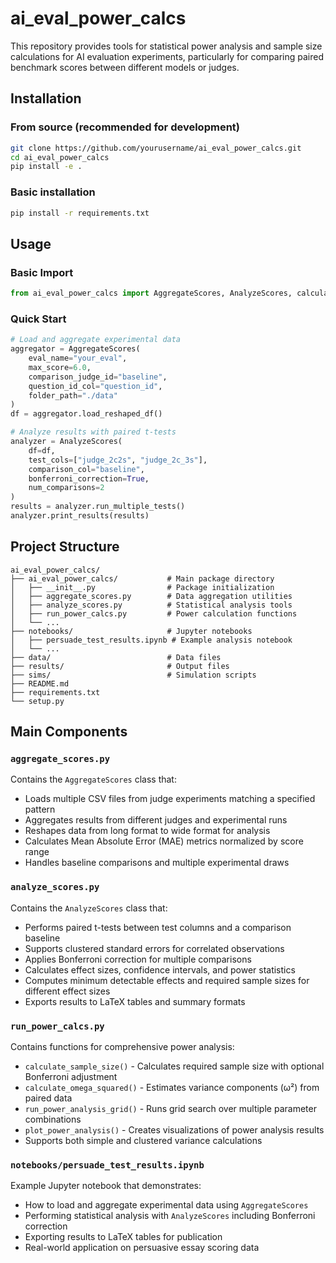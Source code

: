 # ai_eval_power_calcs

This repository provides tools for statistical power analysis and sample size calculations for AI evaluation experiments, particularly for comparing paired benchmark scores between different models or judges.

## Installation

### From source (recommended for development)
```bash
git clone https://github.com/yourusername/ai_eval_power_calcs.git
cd ai_eval_power_calcs
pip install -e .
```

### Basic installation
```bash
pip install -r requirements.txt
```

## Usage

### Basic Import
```python
from ai_eval_power_calcs import AggregateScores, AnalyzeScores, calculate_sample_size
```

### Quick Start
```python
# Load and aggregate experimental data
aggregator = AggregateScores(
    eval_name="your_eval",
    max_score=6.0,
    comparison_judge_id="baseline",
    question_id_col="question_id",
    folder_path="./data"
)
df = aggregator.load_reshaped_df()

# Analyze results with paired t-tests
analyzer = AnalyzeScores(
    df=df,
    test_cols=["judge_2c2s", "judge_2c_3s"],
    comparison_col="baseline",
    bonferroni_correction=True,
    num_comparisons=2
)
results = analyzer.run_multiple_tests()
analyzer.print_results(results)
```

## Project Structure

```
ai_eval_power_calcs/
├── ai_eval_power_calcs/           # Main package directory
│   ├── __init__.py                # Package initialization
│   ├── aggregate_scores.py        # Data aggregation utilities
│   ├── analyze_scores.py          # Statistical analysis tools
│   ├── run_power_calcs.py         # Power calculation functions
│   └── ...
├── notebooks/                     # Jupyter notebooks
│   ├── persuade_test_results.ipynb # Example analysis notebook
│   └── ...
├── data/                          # Data files
├── results/                       # Output files
├── sims/                          # Simulation scripts
├── README.md
├── requirements.txt
└── setup.py
```

## Main Components

### `aggregate_scores.py`
Contains the `AggregateScores` class that:
- Loads multiple CSV files from judge experiments matching a specified pattern
- Aggregates results from different judges and experimental runs
- Reshapes data from long format to wide format for analysis
- Calculates Mean Absolute Error (MAE) metrics normalized by score range
- Handles baseline comparisons and multiple experimental draws

### `analyze_scores.py` 
Contains the `AnalyzeScores` class that:
- Performs paired t-tests between test columns and a comparison baseline
- Supports clustered standard errors for correlated observations
- Applies Bonferroni correction for multiple comparisons
- Calculates effect sizes, confidence intervals, and power statistics
- Computes minimum detectable effects and required sample sizes for different effect sizes
- Exports results to LaTeX tables and summary formats

### `run_power_calcs.py`
Contains functions for comprehensive power analysis:
- `calculate_sample_size()` - Calculates required sample size with optional Bonferroni adjustment
- `calculate_omega_squared()` - Estimates variance components (ω²) from paired data
- `run_power_analysis_grid()` - Runs grid search over multiple parameter combinations
- `plot_power_analysis()` - Creates visualizations of power analysis results
- Supports both simple and clustered variance calculations

### `notebooks/persuade_test_results.ipynb`
Example Jupyter notebook that demonstrates:
- How to load and aggregate experimental data using `AggregateScores`
- Performing statistical analysis with `AnalyzeScores` including Bonferroni correction
- Exporting results to LaTeX tables for publication
- Real-world application on persuasive essay scoring data